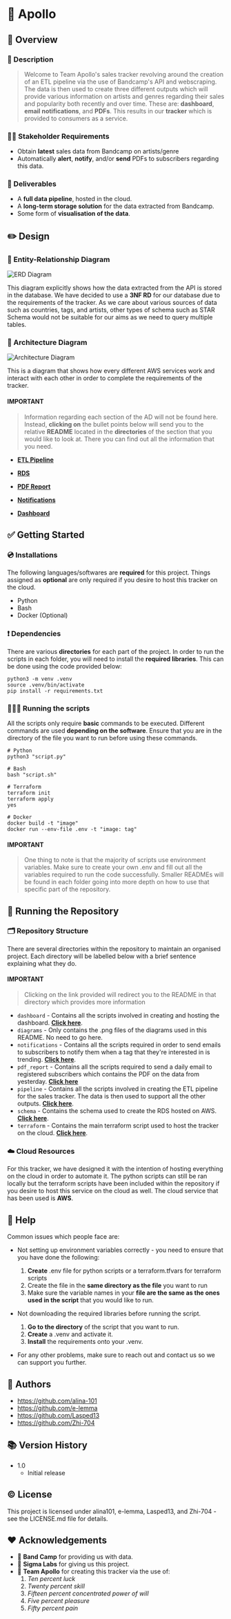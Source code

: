 # 🎼 Apollo



## 🔎 Overview

### 📝 Description
> Welcome to Team Apollo's sales tracker revolving around the creation of an ETL pipeline via the use of Bandcamp's API and webscraping. The data is then used to create three different outputs which will provide various information on artists and genres regarding their sales and popularity both recently and over time. These are: **dashboard**, **email notifications**, and **PDFs**. This results in our **tracker** which is provided to consumers as a service.

### 👩‍💼 Stakeholder Requirements
- Obtain **latest** sales data from Bandcamp on artists/genre
- Automatically **alert**, **notify**, and/or **send** PDFs to subscribers regarding this data.

### 🎯 Deliverables
- A **full data pipeline**, hosted in the cloud.
- A **long-term storage solution** for the data extracted from Bandcamp.
- Some form of **visualisation of the data**.


## ✏️ Design

### 📏 Entity-Relationship Diagram
![ERD Diagram](https://github.com/Zhi-704/c11-apollo-bandcamp-tracker/blob/main/diagrams/ERD.png)

This diagram explicitly shows how the data extracted from the API is stored in the database. We have decided to use a **3NF RD** for our database due to the requirements of the tracker. As we care about various sources of data such as countries, tags, and artists, other types of schema such as STAR Schema would not be suitable for our aims as we need to query multiple tables. 

### 📐 Architecture Diagram
![Architecture Diagram](https://github.com/Zhi-704/c11-apollo-bandcamp-tracker/blob/main/diagrams/Architecture_Diagram.png)

This is a diagram that shows how every different AWS services work and interact with each other in order to complete the requirements of the tracker.

#### **IMPORTANT**
 >Information regarding each section of the AD will not be found here. Instead, **clicking on** the bullet points below will send you to the relative **README** located in the **directories** of the section that you would like to look at. There you can find out all the information that you need.


- [**ETL Pipeline**](./pipeline/README.md)

- [**RDS**](./schema/README.md)

- [**PDF Report**](./pdf_report/README.md)

- [**Notifications**](./notifications/README.md)

- [**Dashboard**](./dashboard/README.md)




## ✅ Getting Started

### 💿 Installations
The following languages/softwares are **required** for this project. Things assigned as **optional** are only required if you desire to host this tracker on the cloud.
- Python
- Bash
- Docker (Optional)

### ❗️ Dependencies
There are various **directories** for each part of the project. In order to run the scripts in each folder, you will need to install the **required libraries**. This can be done using the code provided below:
```
python3 -m venv .venv
source .venv/bin/activate
pip install -r requirements.txt
```

### 🏃‍♂️‍➡️ Running the scripts
All the scripts only require **basic** commands to be executed. Different commands are used **depending on the software**. Ensure that you are in the directory of the file you want to run before using these commands.
```
# Python
python3 "script.py"

# Bash
bash "script.sh"

# Terraform
terraform init
terraform apply
yes

# Docker
docker build -t "image"
docker run --env-file .env -t "image: tag"
```
#### **IMPORTANT**
>One thing to note is that the majority of scripts use environment variables. Make sure to create your own .env and fill out all the variables required to run the code successfully. Smaller READMEs will be found in each folder going into more depth on how to use that specific part of the repository.


## 🚀 Running the Repository

### 🗂️ Repository Structure
There are several directories within the repository to maintain an organised project. Each directory will be labelled below with a brief sentence explaining what they do. 

#### **IMPORTANT**
>Clicking on the link provided will redirect you to the README in that directory which provides more information

- `dashboard` - Contains all the scripts involved in creating and hosting the dashboard. [**Click here**](./dashboard/README.md).
- `diagrams` - Only contains the .png files of the diagrams used in this README. No need to go here.
- `notifications` - Contains all the scripts required in order to send emails to subscribers to notify them when a tag that they're interested in is trending. [**Click here**](./notifications/README.md).
- `pdf_report` - Contains all the scripts required to send a daily email to registered subscribers which contains the PDF on the data from yesterday. [**Click here**](./pdf_report/README.md)
- `pipeline` - Contains all the scripts involved in creating the ETL pipeline for the sales tracker. The data is then used to support all the other outputs. [**Click here**](./pipeline/README.md).
- `schema` - Contains the schema used to create the RDS hosted on AWS. [**Click here**](./schema/README.md).
- `terraform` - Contains the main terraform script used to host the tracker on the cloud. [**Click here**](./terraform/README.md).


### ☁️ Cloud Resources
For this tracker, we have designed it with the intention of hosting everything on the cloud in order to automate it. The python scripts can still be ran locally but the terraform scripts have been included within the repository if you desire to host this service on the cloud as well. The cloud service that has been used is **AWS**.


## 🚨 Help
Common issues which people face are:

- Not setting up environment variables correctly - you need to ensure that you have done the following: 
  1. **Create** .env file for python scripts or a terraform.tfvars for terraform scripts
  2. Create the file in the **same directory as the file** you want to run
  3. Make sure the variable names in your **file are the same as the ones used in the script** that you would like to run.

- Not downloading the required libraries before running the script.
  1. **Go to the directory** of the script that you want to run.
  2. **Create** a .venv and activate it.
  3. **Install** the requirements onto your .venv.

- For any other problems, make sure to reach out and contact us so we can support you further.


## 📖 Authors
- https://github.com/alina-101
- https://github.com/e-lemma
- https://github.com/Lasped13
- https://github.com/Zhi-704


## 📚 Version History
- 1.0
  - Initial release


## © License
This project is licensed under alina101, e-lemma, Lasped13, and Zhi-704 - see the LICENSE.md file for details.

## ❤️ Acknowledgements
- 🎹 **Band Camp** for providing us with data.
- 🧡 **Sigma Labs** for giving us this project.
- 🎼 **Team Apollo** for creating this tracker via the use of:
  1. *Ten percent luck*
  2. *Twenty percent skill*
  3. *Fifteen percent concentrated power of will*
  4. *Five percent pleasure*
  5. *Fifty percent pain*